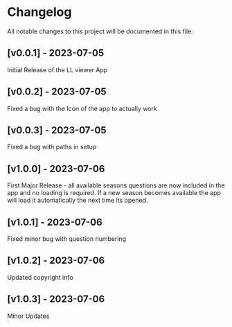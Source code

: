 # Changelog
All notable changes to this project will be documented in this file.

## [v0.0.1] - 2023-07-05

Initial Release of the LL viewer App

## [v0.0.2] - 2023-07-05

Fixed a bug with the Icon of the app to actually work

## [v0.0.3] - 2023-07-05

Fixed a bug with paths in setup

## [v1.0.0] - 2023-07-06

First Major Release - all available seasons questions are now included in the app and no loading is required. If a new season becomes available the app will load it automatically the next time its opened.

## [v1.0.1] - 2023-07-06

Fixed minor bug with question numbering

## [v1.0.2] - 2023-07-06

Updated copyright info

## [v1.0.3] - 2023-07-06

Minor Updates
